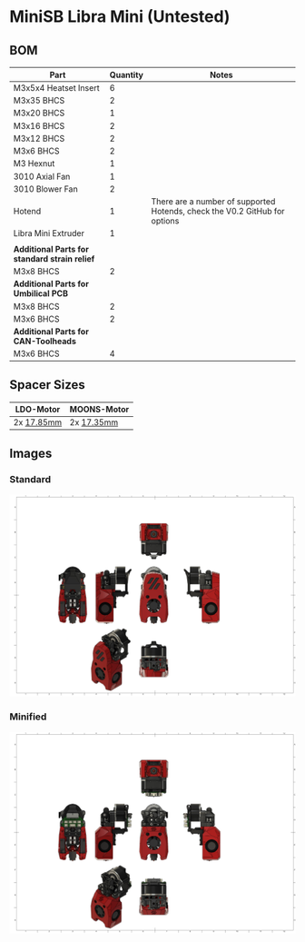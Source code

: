 # MiniSB Libra Mini (Untested)

## BOM

| Part                                            | Quantity | Notes                                                                      |
| ----------------------------------------------- | -------- | -------------------------------------------------------------------------- |
| M3x5x4 Heatset Insert                           | 6        |                                                                            |
| M3x35 BHCS                                      | 2        |                                                                            |
| M3x20 BHCS                                      | 1        |
| M3x16 BHCS                                      | 2        |
| M3x12 BHCS                                      | 2        |                                                                            |
| M3x6 BHCS                                       | 2        |                                                                            |
| M3 Hexnut                                       | 1        |
| 3010 Axial Fan                                  | 1        |
| 3010 Blower Fan                                 | 2        |
| Hotend                                          | 1        | There are a number of supported Hotends, check the V0.2 GitHub for options |
| Libra Mini Extruder                             | 1        |
|                                                 |          |                                                                            |
| **Additional Parts for standard strain relief** |
| M3x8 BHCS                                       | 2        |
| **Additional Parts for Umbilical PCB**          |
| M3x8 BHCS                                       | 2        |
| M3x6 BHCS                                       | 2        |                                                                            |
| **Additional Parts for CAN-Toolheads**          |
| M3x6 BHCS                                       | 4        |                                                                            |

## Spacer Sizes

| LDO-Motor                                                     | MOONS-Motor                                                   |
| ------------------------------------------------------------- | ------------------------------------------------------------- |
| 2x [17.85mm](/Spacers/Octagon-STL/Octagon_Spacer_17.85mm.stl) | 2x [17.35mm](/Spacers/Octagon-STL/Octagon_Spacer_17.35mm.stl) |

## Images

### Standard

![Standard](images/Libra_Mini.png)

### Minified

![Minified](images/Libra_Mini_Minified.png)
